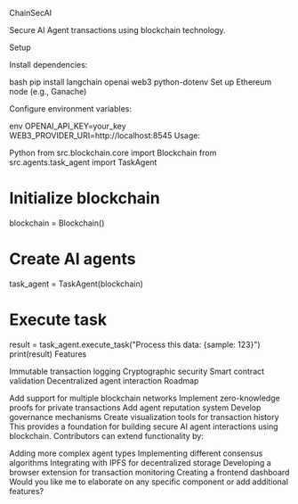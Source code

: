 ChainSecAI

Secure AI Agent transactions using blockchain technology.

Setup

Install dependencies:

bash
pip install langchain openai web3 python-dotenv
Set up Ethereum node (e.g., Ganache)

Configure environment variables:

env
OPENAI_API_KEY=your_key
WEB3_PROVIDER_URI=http://localhost:8545
Usage:

Python
from src.blockchain.core import Blockchain
from src.agents.task_agent import TaskAgent

# Initialize blockchain
blockchain = Blockchain()

# Create AI agents
task_agent = TaskAgent(blockchain)

# Execute task
result = task_agent.execute_task("Process this data: {sample: 123}")
print(result)
Features

Immutable transaction logging
Cryptographic security
Smart contract validation
Decentralized agent interaction
Roadmap

Add support for multiple blockchain networks
Implement zero-knowledge proofs for private transactions
Add agent reputation system
Develop governance mechanisms
Create visualization tools for transaction history
This provides a foundation for building secure AI agent interactions using blockchain. Contributors can extend functionality by:

Adding more complex agent types
Implementing different consensus algorithms
Integrating with IPFS for decentralized storage
Developing a browser extension for transaction monitoring
Creating a frontend dashboard
Would you like me to elaborate on any specific component or add additional features?